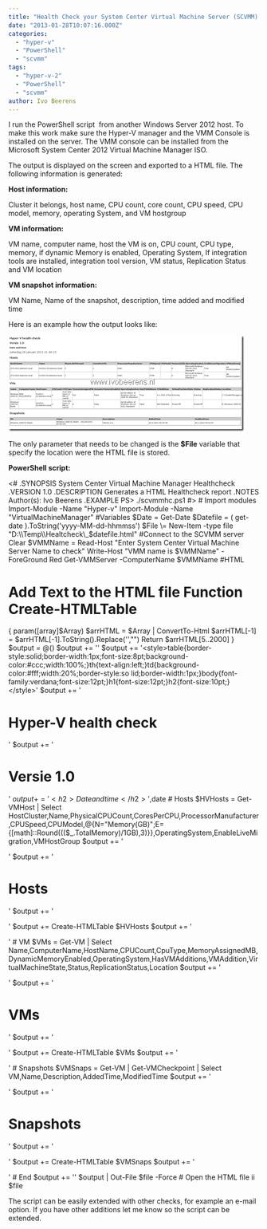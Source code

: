 ```yaml
---
title: "Health Check your System Center Virtual Machine Server (SCVMM) 2012 environent with PowerShell"
date: "2013-01-28T10:07:16.000Z"
categories: 
  - "hyper-v"
  - "PowerShell"
  - "scvmm"
tags: 
  - "hyper-v-2"
  - "PowerShell"
  - "scvmm"
author: Ivo Beerens
---
```


I run the PowerShell script  from another Windows Server 2012 host. To make this work make sure the Hyper-V manager and the VMM Console is installed on the server. The VMM console can be installed from the Microsoft System Center 2012 Virtual Machine Manager ISO.

The output is displayed on the screen and exported to a HTML file. The following information is generated:

**Host information:**

Cluster it belongs, host name, CPU count, core count, CPU speed, CPU model, memory, operating System, and VM hostgroup

**VM information:**

VM name, computer name, host the VM is on, CPU count, CPU type, memory, if dynamic Memory is enabled, Operating System, If integration tools are installed, integration tool version, VM status, Replication Status and VM location

**VM snapshot information:**

VM Name, Name of the snapshot, description, time added and modified time

Here is an example how the output looks like:

[![image](images/image_thumb8.png "image")](images/image8.png)

The only parameter that needs to be changed is the **$File** variable that specify the location were the HTML file is stored.

**PowerShell script:**

<#
.SYNOPSIS System Center Virtual Machine Manager Healthcheck .VERSION 1.0 .DESCRIPTION Generates a HTML Healthcheck report .NOTES Author(s): Ivo Beerens .EXAMPLE PS\> ./scvmmhc.ps1 #> \# Import modules Import-Module -Name "Hyper-v" Import-Module -Name "VirtualMachineManager" #Variables $Date \= Get-Date $Datefile \= ( get-date ).ToString('yyyy-MM-dd-hhmmss') $File \= New-Item -type file "D:\\Temp\\Healtcheck\_$datefile.html" #Connect to the SCVMM server Clear $VMMName \= Read-Host "Enter System Center Virtual Machine Server Name to check" Write-Host "VMM name is $VMMName" -ForeGround Red Get-VMMServer -ComputerName $VMMName #HTML
# Add Text to the HTML file  Function Create-HTMLTable
 { param(\[array\]$Array) $arrHTML \= $Array | ConvertTo-Html $arrHTML\[-1\] \= $arrHTML\[-1\].ToString().Replace('</body></html>',"") Return $arrHTML\[5..2000\]
    } $output \= @() $output += '<html><head></head><body>' $output += '<style\>table{border-style:solid;border-width:1px;font-size:8pt;background-color:#ccc;width:100%;}th{text-align:left;}td{background-color:#fff;width:20%;border-style:so lid;border-width:1px;}body{font-family:verdana;font-size:12pt;}h1{font-size:12pt;}h2{font-size:10pt;}</style\>' $output += '<h1>Hyper-V health check</h1>' $output += '<h1>Versie 1.0</h1>' $output += '<h2>Date and time</h2>',$date \# Hosts $HVHosts \= Get-VMHost | Select HostCluster,Name,PhysicalCPUCount,CoresPerCPU,ProcessorManufacturer,CPUSpeed,CPUModel,@{N\="Memory(GB)";E\={\[math\]::Round((($\_.TotalMemory)/1GB),3)}},OperatingSystem,EnableLiveMigration,VMHostGroup $output += '<p>' $output += '<h1>Hosts</h1>' $output += '<p>' $output += Create-HTMLTable $HVHosts $output += '</p>' \# VM $VMs \= Get-VM | Select Name,ComputerName,HostName,CPUCount,CpuType,MemoryAssignedMB,DynamicMemoryEnabled,OperatingSystem,HasVMAdditions,VMAddition,VirtualMachineState,Status,ReplicationStatus,Location $output += '<p>' $output += '<h1>VMs</h1>' $output += '<p>' $output += Create-HTMLTable $VMs $output += '</p>' \# Snapshots $VMSnaps \= Get-VM | Get-VMCheckpoint | Select VM,Name,Description,AddedTime,ModifiedTime $output += '<p>' $output += '<h1>Snapshots</h1>' $output += '<p>' $output += Create-HTMLTable $VMSnaps $output += '</p>' \# End $output += '</body></html>' $output | Out-File $file -Force \# Open the HTML file ii $file

The script can be easily extended with other checks, for example an e-mail option. If you have other additions let me know so the script can be extended.



